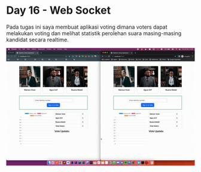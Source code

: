 # Day 16 - Web Socket

Pada tugas ini saya membuat aplikasi voting dimana voters dapat melakukan voting dan melihat statistik perolehan suara masing-masing kandidat secara realtime.

![voting-app.gif](resources%2Fvoting-app.gif)
